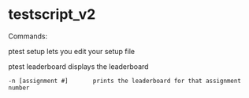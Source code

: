 # testscript_v2

Commands:

ptest setup lets you edit your setup file

ptest leaderboard displays the leaderboard
	
	-n [assignment #] 		prints the leaderboard for that assignment number
